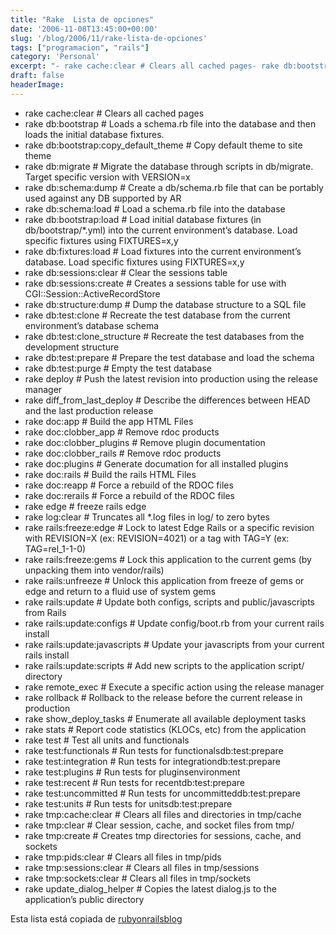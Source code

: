 ```yaml
---
title: "Rake  Lista de opciones"
date: '2006-11-08T13:45:00+00:00'
slug: '/blog/2006/11/rake-lista-de-opciones'
tags: ["programacion", "rails"]
category: 'Personal'
excerpt: "- rake cache:clear # Clears all cached pages- rake db:bootstrap # Loads a schema.rb file into the database and then loads the initial database fixtures.- rake db:bootstrap:copy\_default\_theme # Copy..."
draft: false
headerImage: 
---
```

- rake cache:clear # Clears all cached pages
- rake db:bootstrap # Loads a schema.rb file into the database and then loads the initial database fixtures.
- rake db:bootstrap:copy\_default\_theme # Copy default theme to site theme
- rake db:migrate # Migrate the database through scripts in db/migrate. Target specific version with VERSION=x
- rake db:schema:dump # Create a db/schema.rb file that can be portably used against any DB supported by AR
- rake db:schema:load # Load a schema.rb file into the database
- rake db:bootstrap:load # Load initial database fixtures (in db/bootstrap/\*.yml) into the current environment’s database. Load specific fixtures using FIXTURES=x,y
- rake db:fixtures:load # Load fixtures into the current environment’s database. Load specific fixtures using FIXTURES=x,y
- rake db:sessions:clear # Clear the sessions table
- rake db:sessions:create # Creates a sessions table for use with CGI::Session::ActiveRecordStore
- rake db:structure:dump # Dump the database structure to a SQL file
- rake db:test:clone # Recreate the test database from the current environment’s database schema
- rake db:test:clone\_structure # Recreate the test databases from the development structure
- rake db:test:prepare # Prepare the test database and load the schema
- rake db:test:purge # Empty the test database
- rake deploy # Push the latest revision into production using the release manager
- rake diff\_from\_last\_deploy # Describe the differences between HEAD and the last production release
- rake doc:app # Build the app HTML Files
- rake doc:clobber\_app # Remove rdoc products
- rake doc:clobber\_plugins # Remove plugin documentation
- rake doc:clobber\_rails # Remove rdoc products
- rake doc:plugins # Generate documation for all installed plugins
- rake doc:rails # Build the rails HTML Files
- rake doc:reapp # Force a rebuild of the RDOC files
- rake doc:rerails # Force a rebuild of the RDOC files
- rake edge # freeze rails edge
- rake log:clear # Truncates all \*.log files in log/ to zero bytes
- rake rails:freeze:edge # Lock to latest Edge Rails or a specific revision with REVISION=X (ex: REVISION=4021) or a tag with TAG=Y (ex: TAG=rel\_1-1-0)
- rake rails:freeze:gems # Lock this application to the current gems (by unpacking them into vendor/rails)
- rake rails:unfreeze # Unlock this application from freeze of gems or edge and return to a fluid use of system gems
- rake rails:update # Update both configs, scripts and public/javascripts from Rails
- rake rails:update:configs # Update config/boot.rb from your current rails install
- rake rails:update:javascripts # Update your javascripts from your current rails install
- rake rails:update:scripts # Add new scripts to the application script/ directory
- rake remote\_exec # Execute a specific action using the release manager
- rake rollback # Rollback to the release before the current release in production
- rake show\_deploy\_tasks # Enumerate all available deployment tasks
- rake stats # Report code statistics (KLOCs, etc) from the application
- rake test # Test all units and functionals
- rake test:functionals # Run tests for functionalsdb:test:prepare
- rake test:integration # Run tests for integrationdb:test:prepare
- rake test:plugins # Run tests for pluginsenvironment
- rake test:recent # Run tests for recentdb:test:prepare
- rake test:uncommitted # Run tests for uncommitteddb:test:prepare
- rake test:units # Run tests for unitsdb:test:prepare
- rake tmp:cache:clear # Clears all files and directories in tmp/cache
- rake tmp:clear # Clear session, cache, and socket files from tmp/
- rake tmp:create # Creates tmp directories for sessions, cache, and sockets
- rake tmp:pids:clear # Clears all files in tmp/pids
- rake tmp:sessions:clear # Clears all files in tmp/sessions
- rake tmp:sockets:clear # Clears all files in tmp/sockets
- rake update\_dialog\_helper # Copies the latest dialog.js to the application’s public directory

Esta lista está copiada de [rubyonrailsblog](http://www.rubyonrailsblog.com/articles/2006/09/14/rails-rake-tasks-reference)


